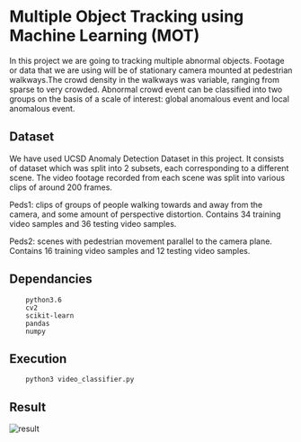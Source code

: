 # Multiple Object Tracking using Machine Learning (MOT)

  In this project we are going to tracking multiple abnormal objects. Footage or data that we are using will be of stationary camera mounted at pedestrian walkways.The crowd density in the walkways was variable, ranging from sparse to very crowded. Abnormal crowd event can be classified into two groups on the basis of a scale of interest: global anomalous event and local anomalous event.

## Dataset
We have used UCSD Anomaly Detection Dataset in this project. It consists of dataset which was split into 2 subsets, each corresponding to a different scene. The video footage recorded from each scene was split into various clips of around 200 frames.

Peds1: clips of groups of people walking towards and away from the camera, and some amount of perspective distortion. Contains 34 training video samples and 36 testing video samples.

Peds2: scenes with pedestrian movement parallel to the camera plane. Contains 16 training video samples and 12 testing video samples.

## Dependancies
        python3.6
        cv2
        scikit-learn
        pandas
        numpy
        
## Execution
        python3 video_classifier.py
        
## Result
![result](https://user-images.githubusercontent.com/112248684/235342904-a2a9fcb6-6ca4-487c-9179-7523e43f2c5e.gif)
